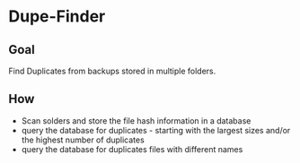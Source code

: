 # Dupe-Finder

## Goal 
Find Duplicates from backups stored in multiple folders.

## How

- Scan solders and store the file hash information in a database
- query the database for duplicates - starting with the largest sizes and/or the highest number of duplicates
- query the database for duplicates files with different names